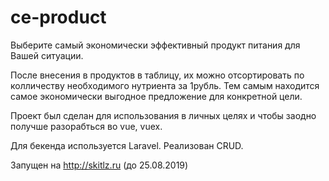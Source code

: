 # ce-product
Выберите самый экономически эффективный продукт питания для Вашей ситуации.

После внесения в продуктов в таблицу, их можно отсортировать по колличеству необходимого нутриента за 1рубль.
Тем самым находится самое экономически выгодное предложение для конкретной цели.

Проект был сделан для использования в личных целях и чтобы заодно получше разорабться во vue, vuex. 

Для бекенда используется Laravel. Реализован CRUD.

Запущен на http://skitlz.ru (до 25.08.2019)
